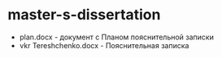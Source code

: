# master-s-dissertation
* plan.docx - документ с Планом пояснительной записки
* vkr Tereshchenko.docx - Пояснительная записка
